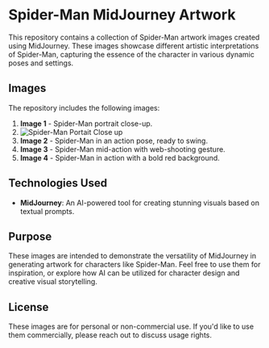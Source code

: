 # Spider-Man MidJourney Artwork

This repository contains a collection of Spider-Man artwork images created using MidJourney. These images showcase different artistic interpretations of Spider-Man, capturing the essence of the character in various dynamic poses and settings.

## Images

The repository includes the following images:

1. **Image 1** - Spider-Man portrait close-up.
2. ![Spider-Man Portait Close up](.0_1.jpg)
3. **Image 2** - Spider-Man in an action pose, ready to swing.
4. **Image 3** - Spider-Man mid-action with web-shooting gesture.
5. **Image 4** - Spider-Man in action with a bold red background.

## Technologies Used

- **MidJourney**: An AI-powered tool for creating stunning visuals based on textual prompts.

## Purpose

These images are intended to demonstrate the versatility of MidJourney in generating artwork for characters like Spider-Man. Feel free to use them for inspiration, or explore how AI can be utilized for character design and creative visual storytelling.

## License

These images are for personal or non-commercial use. If you'd like to use them commercially, please reach out to discuss usage rights.
